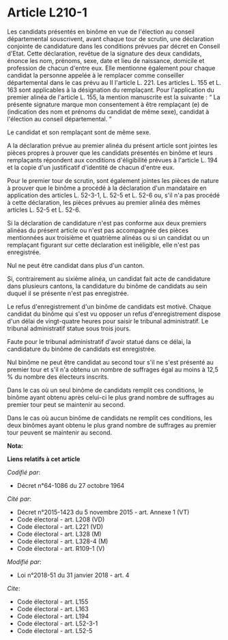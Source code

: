 # Article L210-1

Les candidats présentés en binôme en vue de l'élection au conseil départemental souscrivent, avant chaque tour de scrutin,
une déclaration conjointe de candidature dans les conditions prévues par décret en Conseil d'Etat. Cette déclaration, revêtue
de la signature des deux candidats, énonce les nom, prénoms, sexe, date et lieu de naissance, domicile et profession de
chacun d'entre eux. Elle mentionne également pour chaque candidat la personne appelée à le remplacer comme conseiller
départemental dans le cas prévu au II l'article L. 221. Les articles L. 155 et L. 163 sont applicables à la désignation du
remplaçant. Pour l'application du premier alinéa de l'article L. 155, la mention manuscrite est la suivante : “ La présente
signature marque mon consentement à être remplaçant (e) de (indication des nom et prénoms du candidat de même sexe), candidat
à l'élection au conseil départemental. ”

Le candidat et son remplaçant sont de même sexe.

A la déclaration prévue au premier alinéa du présent article sont jointes les pièces propres à prouver que les candidats
présentés en binôme et leurs remplaçants répondent aux conditions d'éligibilité prévues à l'article L. 194 et la copie d'un
justificatif d'identité de chacun d'entre eux.

Pour le premier tour de scrutin, sont également jointes les pièces de nature à prouver que le binôme a procédé à la
déclaration d'un mandataire en application des articles L. 52-3-1, 
L. 52-5 et L. 52-6 ou, s'il n'a pas procédé à cette déclaration, les pièces prévues au premier alinéa des mêmes articles L.
52-5 et L. 52-6.

Si la déclaration de candidature n'est pas conforme aux deux premiers alinéas du présent article ou n'est pas accompagnée des
pièces mentionnées aux troisième et quatrième alinéas ou si un candidat ou un remplaçant figurant sur cette déclaration est
inéligible, elle n'est pas enregistrée.

Nul ne peut être candidat dans plus d'un canton.

Si, contrairement au sixième alinéa, un candidat fait acte de candidature dans plusieurs cantons, la candidature du binôme de
candidats au sein duquel il se présente n'est pas enregistrée.

Le refus d'enregistrement d'un binôme de candidats est motivé. Chaque candidat du binôme qui s'est vu opposer un refus
d'enregistrement dispose d'un délai de vingt-quatre heures pour saisir le tribunal administratif. Le tribunal administratif
statue sous trois jours.

Faute pour le tribunal administratif d'avoir statué dans ce délai, la candidature du binôme de candidats est enregistrée.

Nul binôme ne peut être candidat au second tour s'il ne s'est présenté au premier tour et s'il n'a obtenu un nombre de
suffrages égal au moins à 12,5 % du nombre des électeurs inscrits.

Dans le cas où un seul binôme de candidats remplit ces conditions, le binôme ayant obtenu après celui-ci le plus grand nombre
de suffrages au premier tour peut se maintenir au second.

Dans le cas où aucun binôme de candidats ne remplit ces conditions, les deux binômes ayant obtenu le plus grand nombre de
suffrages au premier tour peuvent se maintenir au second.

**Nota:**



**Liens relatifs à cet article**

_Codifié par_:

  - Décret n°64-1086 du 27 octobre 1964

_Cité par_:

  - Décret n°2015-1423 du 5 novembre 2015 - art. Annexe 1 (VT)
  - Code électoral - art. L208 (VD)
  - Code électoral - art. L221 (VD)
  - Code électoral - art. L328 (M)
  - Code électoral - art. L328-4 (M)
  - Code électoral - art. R109-1 (V)

_Modifié par_:

  - Loi n°2018-51 du 31 janvier 2018 - art. 4

_Cite_:

  - Code électoral - art. L155
  - Code électoral - art. L163
  - Code électoral - art. L194
  - Code électoral - art. L52-3-1
  - Code électoral - art. L52-5
